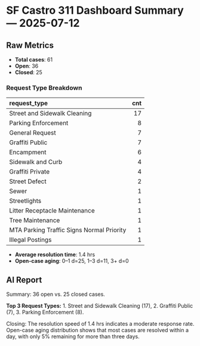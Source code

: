 # SF Castro 311 Dashboard Summary — 2025-07-12

## Raw Metrics

- **Total cases**: 61
- **Open**:       36
- **Closed**:     25

### Request Type Breakdown

| request_type                              |   cnt |
|:------------------------------------------|------:|
| Street and Sidewalk Cleaning              |    17 |
| Parking Enforcement                       |     8 |
| General Request                           |     7 |
| Graffiti Public                           |     7 |
| Encampment                                |     6 |
| Sidewalk and Curb                         |     4 |
| Graffiti Private                          |     4 |
| Street Defect                             |     2 |
| Sewer                                     |     1 |
| Streetlights                              |     1 |
| Litter Receptacle Maintenance             |     1 |
| Tree Maintenance                          |     1 |
| MTA Parking Traffic Signs Normal Priority |     1 |
| Illegal Postings                          |     1 |

- **Average resolution time**: 1.4 hrs
- **Open-case aging**:           0–1 d=25, 1–3 d=11, 3+ d=0

## AI Report

Summary: 36 open vs. 25 closed cases.

**Top 3 Request Types:** 1. Street and Sidewalk Cleaning (17), 2. Graffiti Public (7), 3. Parking Enforcement (8).

Closing: The resolution speed of 1.4 hrs indicates a moderate response rate. Open-case aging distribution shows that most cases are resolved within a day, with only 5% remaining for more than three days.
